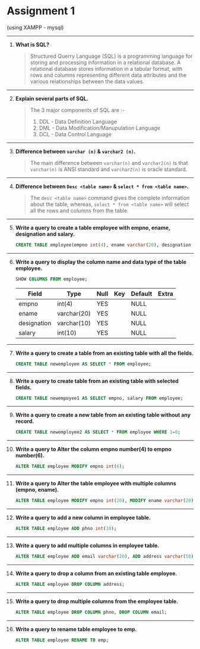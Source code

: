# Assignment 1

(using XAMPP - mysql)

---

1. **What is SQL?**

   > Structured Querry Language (SQL) is a programming language for storing and processing information in a relational database. A relational database stores information in a tabular format, with rows and columns representing different data attributes and the various relationships between the data values.

---

2. **Explain several parts of SQL.**

   > The 3 major components of SQL are :-
   >
   > 1. DDL - Data Definition Language
   > 2. DML - Data Modification/Manupulation Language
   > 3. DCL - Data Control Language

---

3. **Difference between `varchar (n)` & `varchar2 (n)`.**

   > The main difference between `varchar(n)` and `varchar2(n)` is that `varchar(n)` is ANSI standard and `varchar2(n)` is oracle standard.

---

4. **Difference between `Desc <table name>` & `select * from <table name>`.**

   > The `desc <table name>` command gives the complete information about the table, whereas, `select * from <table name>` will select all the rows and columns from the table.

---

5. **Write a query to create a table employee with empno, ename, designation and salary.**

   ```sql
   CREATE TABLE employee(empno int(4), ename varchar(20), designation varchar(10), salary int(10));
   ```

---

6. **Write a query to display the column name and data type of the table employee.**

   ```sql
   SHOW COLUMNS FROM employee;
   ```

   | Field       | Type        | Null | Key | Default | Extra |
   | ----------- | ----------- | ---- | --- | ------- | ----- |
   | empno       | int(4)      | YES  |     | NULL    |       |
   | ename       | varchar(20) | YES  |     | NULL    |       |
   | designation | varchar(10) | YES  |     | NULL    |       |
   | salary      | int(10)     | YES  |     | NULL    |       |

---

7. **Write a query to create a table from an existing table with all the fields.**

   ```sql
   CREATE TABLE newemployee AS SELECT * FROM employee;
   ```

---

8. **Write a query to create table from an existing table with selected fields.**

   ```sql
   CREATE TABLE newempoyee1 AS SELECT empno, salary FROM employee;
   ```

---

9. **Write a query to create a new table from an existing table without any record.**

   ```sql
   CREATE TABLE newemployee2 AS SELECT * FROM employee WHERE 1=0;
   ```

---

10. **Write a query to Alter the column empno number(4) to empno number(6).**

    ```sql
    ALTER TABLE employee MODIFY empno int(6);
    ```

---

11. **Write a query to Alter the table employee with multiple columns (empno, ename).**

    ```sql
    ALTER TABLE employee MODIFY empno int(20), MODIFY ename varchar(20);
    ```

---

12. **Write a query to add a new column in employee table.**

    ```sql
    ALTER TABLE employee ADD phno int(10);
    ```

---

13. **Write a query to add multiple columns in employee table.**

    ```sql
    ALTER TABLE employee ADD email varchar(20), ADD address varchar(50);
    ```

---

14. **Write a query to drop a column from an existing table employee.**

    ```sql
    ALTER TABLE employee DROP COLUMN address;
    ```

---

15. **Write a query to drop multiple columns from the employee table.**

    ```sql
    ALTER TABLE employee DROP COLUMN phno, DROP COLUMN email;
    ```

---

16. **Write a query to rename table employee to emp.**

    ```sql
    ALTER TABLE employee RENAME TO emp;
    ```
